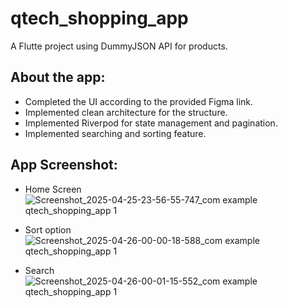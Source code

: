 # qtech_shopping_app

A Flutte project using DummyJSON API for products.

## About the app:

- Completed the UI according to the provided Figma link.
- Implemented clean architecture for the structure.
- Implemented Riverpod for state management and pagination.
- Implemented searching and sorting feature.

## App Screenshot:
- Home Screen
![Screenshot_2025-04-25-23-56-55-747_com example qtech_shopping_app 1](https://github.com/user-attachments/assets/795e1c78-ee1e-431b-a3cd-a561c200f082)

- Sort option
  ![Screenshot_2025-04-26-00-00-18-588_com example qtech_shopping_app 1](https://github.com/user-attachments/assets/ab78a98a-90f5-442d-a22f-3555500938c7)

- Search
  ![Screenshot_2025-04-26-00-01-15-552_com example qtech_shopping_app 1](https://github.com/user-attachments/assets/d3b76b4a-dbde-4647-bb65-e2db4d5725fd)
